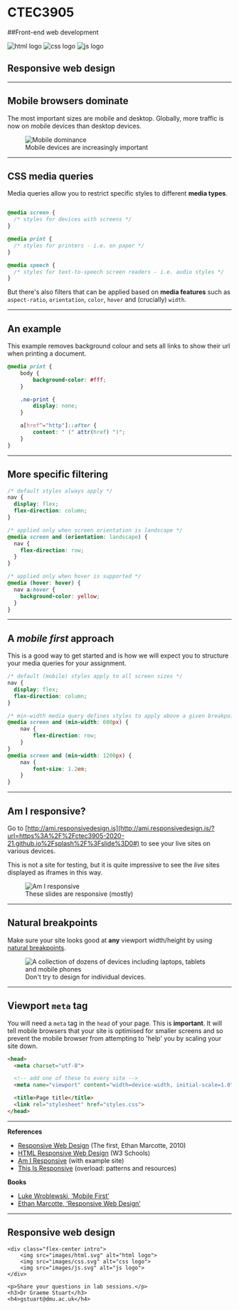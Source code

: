# CTEC3905
##Front-end web development

<div class="flex-center intro">
  <img src="images/html.svg" alt="html logo">
  <img src="images/css.svg" alt="css logo">
  <img src="images/js.svg" alt="js logo">
</div>

## Responsive web design

-----

## Mobile browsers dominate

The most important sizes are mobile and desktop.
Globally, more traffic is now on mobile devices than desktop devices.



<figure>
	<img src="images/devices-201001-202101.png" alt="Mobile dominance">
	<figcaption>Mobile devices are increasingly important</figcaption>
</figure>

-----

## CSS media queries

Media queries allow you to restrict specific styles to different **media types**.

```CSS

@media screen {
  /* styles for devices with screens */
}

@media print {
  /* styles for printers - i.e. on paper */
}

@media speech {
  /* styles for text-to-speech screen readers - i.e. audio styles */
}
```

But there's also filters that can be applied based on **media features** such as `aspect-ratio`, `orientation`, `color`, `hover` and (crucially) `width`.


-----

## An example

This example removes background colour and sets all links to show their url when printing a document.

```css
@media print {
	body {
		background-color: #fff;
	}

	.no-print {
		display: none;
	}

	a[href^="http"]::after {
		content: " (" attr(href) ")";
	}
}
```

-----

## More specific filtering

```css
/* default styles always apply */
nav {
  display: flex;
  flex-direction: column;
}

/* applied only when screen orientation is landscape */
@media screen and (orientation: landscape) {
  nav {
    flex-direction: row;
  }
}

/* applied only when hover is supported */
@media (hover: hover) {
  nav a:hover {
    background-color: yellow;
  }
}

```
-----

## A *mobile first* approach

This is a good way to get started and is how we will expect you to structure your media queries for your assignment.

```css
/* default (mobile) styles apply to all screen sizes */
nav {
  display: flex;
  flex-direction: column;
}

/* min-width media query defines styles to apply above a given breakpoint */
@media screen and (min-width: 600px) {
	nav {
		flex-direction: row;
	}
}
@media screen and (min-width: 1200px) {
	nav {
		font-size: 1.2em;
	}
}
```


-----

## Am I responsive?

Go to [http://ami.responsivedesign.is](http://ami.responsivedesign.is/?url=https%3A%2F%2Fctec3905-2020-21.github.io%2Fsplash%2F%3Fslide%3D0#) to see your live sites on various devices.

This is not a site for testing, but it is quite impressive to see the *live* sites displayed as iframes in this way.

<figure>
	<img src="images/amiresponsive.png" alt="Am I responsive">
	<figcaption>These slides are responsive (mostly)</figcaption>
</figure>

-----

## Natural breakpoints

<div class="larger"></div>

Make sure your site looks good at **any** viewport width/height by using [natural breakpoints](https://stackoverflow.com/questions/6370690/media-queries-how-to-target-desktop-tablet-and-mobile/20350990#20350990).

<figure>
	<img src="images/devices.jpg" alt="A collection of dozens of devices including laptops, tablets and mobile phones">
	<figcaption>Don't try to design for individual devices.</figcaption>
</figure>


-----

## Viewport `meta` tag

You will need a `meta` tag in the `head` of your page.
This is **important**.
It will tell mobile browsers that your site is optimised for smaller screens and so prevent the mobile browser from attempting to 'help' you by scaling your site down.

```html
<head>
  <meta charset="utf-8">

  <!-- add one of these to every site -->
  <meta name="viewport" content="width=device-width, initial-scale=1.0">

  <title>Page title</title>
  <link rel="stylesheet" href="styles.css">
</head>
```

-----

<div class="larger"></div>

**References**

- [Responsive Web Design](http://alistapart.com/article/responsive-web-design) (The first, Ethan Marcotte, 2010)
- [HTML Responsive Web Design](https://www.w3schools.com/html/html_responsive.asp) (W3 Schools)
- [Am I Responsive](http://ami.responsivedesign.is/?url=https%3A%2F%2Fswitchoff.nus.org.uk#) (with example site)
- [This Is Responsive](http://bradfrost.github.io/this-is-responsive/) (overload: patterns and resources)

**Books**

- [Luke Wroblewski, ‘Mobile First’](https://abookapart.com/products/mobile-first)
- [Ethan Marcotte, ‘Responsive Web Design’](https://abookapart.com/products/responsive-web-design)

-----

<div class="center hero">
	<h2>Responsive web design</h2>

	<div class="flex-center intro">
		<img src="images/html.svg" alt="html logo">
		<img src="images/css.svg" alt="css logo">
		<img src="images/js.svg" alt="js logo">
	</div>

	<p>Share your questions in lab sessions.</p>
	<h3>Dr Graeme Stuart</h3>
	<h4>gstuart@dmu.ac.uk</h4>
</div>
